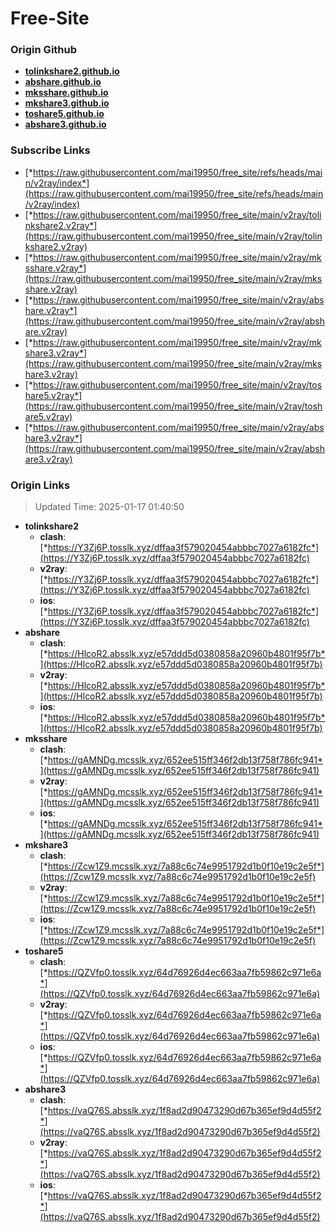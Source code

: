 # Free-Site

### Origin Github

- [**tolinkshare2.github.io**](https://github.com/tolinkshare2/tolinkshare2.github.io)
- [**abshare.github.io**](https://github.com/abshare/abshare.github.io)
- [**mksshare.github.io**](https://github.com/mksshare/mksshare.github.io)
- [**mkshare3.github.io**](https://github.com/mkshare3/mkshare3.github.io)
- [**toshare5.github.io**](https://github.com/toshare5/toshare5.github.io)
- [**abshare3.github.io**](https://github.com/abshare3/abshare3.github.io)

### Subscribe Links

- [*https://raw.githubusercontent.com/mai19950/free_site/refs/heads/main/v2ray/index*](https://raw.githubusercontent.com/mai19950/free_site/refs/heads/main/v2ray/index)
- [*https://raw.githubusercontent.com/mai19950/free_site/main/v2ray/tolinkshare2.v2ray*](https://raw.githubusercontent.com/mai19950/free_site/main/v2ray/tolinkshare2.v2ray)
- [*https://raw.githubusercontent.com/mai19950/free_site/main/v2ray/mksshare.v2ray*](https://raw.githubusercontent.com/mai19950/free_site/main/v2ray/mksshare.v2ray)
- [*https://raw.githubusercontent.com/mai19950/free_site/main/v2ray/abshare.v2ray*](https://raw.githubusercontent.com/mai19950/free_site/main/v2ray/abshare.v2ray)
- [*https://raw.githubusercontent.com/mai19950/free_site/main/v2ray/mkshare3.v2ray*](https://raw.githubusercontent.com/mai19950/free_site/main/v2ray/mkshare3.v2ray)
- [*https://raw.githubusercontent.com/mai19950/free_site/main/v2ray/toshare5.v2ray*](https://raw.githubusercontent.com/mai19950/free_site/main/v2ray/toshare5.v2ray)
- [*https://raw.githubusercontent.com/mai19950/free_site/main/v2ray/abshare3.v2ray*](https://raw.githubusercontent.com/mai19950/free_site/main/v2ray/abshare3.v2ray)

### Origin Links

> Updated Time: 2025-01-17 01:40:50

- **tolinkshare2**
  - **clash**: [*https://Y3Zj6P.tosslk.xyz/dffaa3f579020454abbbc7027a6182fc*](https://Y3Zj6P.tosslk.xyz/dffaa3f579020454abbbc7027a6182fc)
  - **v2ray**: [*https://Y3Zj6P.tosslk.xyz/dffaa3f579020454abbbc7027a6182fc*](https://Y3Zj6P.tosslk.xyz/dffaa3f579020454abbbc7027a6182fc)
  - **ios**: [*https://Y3Zj6P.tosslk.xyz/dffaa3f579020454abbbc7027a6182fc*](https://Y3Zj6P.tosslk.xyz/dffaa3f579020454abbbc7027a6182fc)
- **abshare**
  - **clash**: [*https://HlcoR2.absslk.xyz/e57ddd5d0380858a20960b4801f95f7b*](https://HlcoR2.absslk.xyz/e57ddd5d0380858a20960b4801f95f7b)
  - **v2ray**: [*https://HlcoR2.absslk.xyz/e57ddd5d0380858a20960b4801f95f7b*](https://HlcoR2.absslk.xyz/e57ddd5d0380858a20960b4801f95f7b)
  - **ios**: [*https://HlcoR2.absslk.xyz/e57ddd5d0380858a20960b4801f95f7b*](https://HlcoR2.absslk.xyz/e57ddd5d0380858a20960b4801f95f7b)
- **mksshare**
  - **clash**: [*https://gAMNDg.mcsslk.xyz/652ee515ff346f2db13f758f786fc941*](https://gAMNDg.mcsslk.xyz/652ee515ff346f2db13f758f786fc941)
  - **v2ray**: [*https://gAMNDg.mcsslk.xyz/652ee515ff346f2db13f758f786fc941*](https://gAMNDg.mcsslk.xyz/652ee515ff346f2db13f758f786fc941)
  - **ios**: [*https://gAMNDg.mcsslk.xyz/652ee515ff346f2db13f758f786fc941*](https://gAMNDg.mcsslk.xyz/652ee515ff346f2db13f758f786fc941)
- **mkshare3**
  - **clash**: [*https://Zcw1Z9.mcsslk.xyz/7a88c6c74e9951792d1b0f10e19c2e5f*](https://Zcw1Z9.mcsslk.xyz/7a88c6c74e9951792d1b0f10e19c2e5f)
  - **v2ray**: [*https://Zcw1Z9.mcsslk.xyz/7a88c6c74e9951792d1b0f10e19c2e5f*](https://Zcw1Z9.mcsslk.xyz/7a88c6c74e9951792d1b0f10e19c2e5f)
  - **ios**: [*https://Zcw1Z9.mcsslk.xyz/7a88c6c74e9951792d1b0f10e19c2e5f*](https://Zcw1Z9.mcsslk.xyz/7a88c6c74e9951792d1b0f10e19c2e5f)
- **toshare5**
  - **clash**: [*https://QZVfp0.tosslk.xyz/64d76926d4ec663aa7fb59862c971e6a*](https://QZVfp0.tosslk.xyz/64d76926d4ec663aa7fb59862c971e6a)
  - **v2ray**: [*https://QZVfp0.tosslk.xyz/64d76926d4ec663aa7fb59862c971e6a*](https://QZVfp0.tosslk.xyz/64d76926d4ec663aa7fb59862c971e6a)
  - **ios**: [*https://QZVfp0.tosslk.xyz/64d76926d4ec663aa7fb59862c971e6a*](https://QZVfp0.tosslk.xyz/64d76926d4ec663aa7fb59862c971e6a)
- **abshare3**
  - **clash**: [*https://vaQ76S.absslk.xyz/1f8ad2d90473290d67b365ef9d4d55f2*](https://vaQ76S.absslk.xyz/1f8ad2d90473290d67b365ef9d4d55f2)
  - **v2ray**: [*https://vaQ76S.absslk.xyz/1f8ad2d90473290d67b365ef9d4d55f2*](https://vaQ76S.absslk.xyz/1f8ad2d90473290d67b365ef9d4d55f2)
  - **ios**: [*https://vaQ76S.absslk.xyz/1f8ad2d90473290d67b365ef9d4d55f2*](https://vaQ76S.absslk.xyz/1f8ad2d90473290d67b365ef9d4d55f2)

